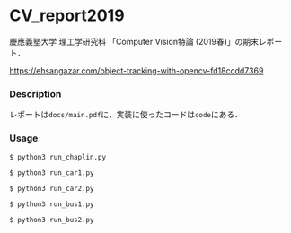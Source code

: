 # CV_report2019

慶應義塾大学 理工学研究科 「Computer Vision特論 (2019春)」の期末レポート．

https://ehsangazar.com/object-tracking-with-opencv-fd18ccdd7369


### Description
レポートは`docs/main.pdf`に，実装に使ったコードは`code`にある．

### Usage

```
$ python3 run_chaplin.py

$ python3 run_car1.py

$ python3 run_car2.py

$ python3 run_bus1.py

$ python3 run_bus2.py
```
